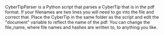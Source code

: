 CyberTipParser is a Python script that parses a CyberTip that is in the pdf format.  If your filenames are two lines you will need to go into the file and correct that.  Place the CyberTip in the same folder as the script and edit the "document" variable to reflect the name of the pdf.  You can change the file_name, where file names and hashes are written to, to anything you like.
